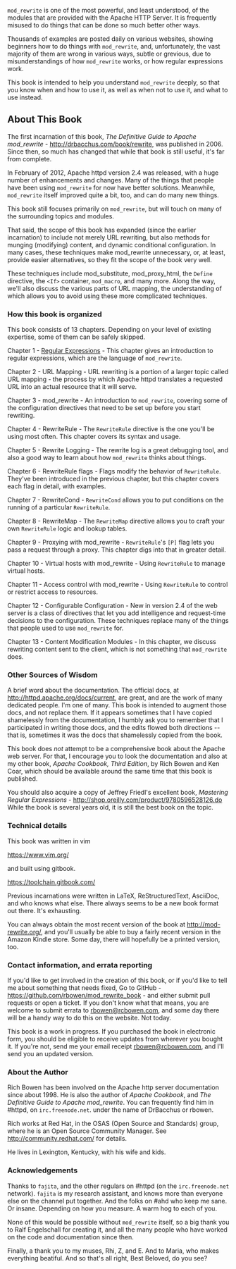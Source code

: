 `mod_rewrite` is one of the most powerful, and least understood, of the
modules that are provided with the Apache HTTP Server. It is frequently
misused to do things that can be done so much better other ways.

Thousands of examples are posted daily on various
websites, showing beginners how to do things with `mod_rewrite`, and,
unfortunately, the vast majority of them are wrong in various ways,
subtle or grevious, due to misunderstandings of how `mod_rewrite` works,
or how regular expressions work.

This book is intended to help you understand `mod_rewrite` deeply, so
that you know when and how to use it, as well as when not to use it, and
what to use instead.

## About This Book

The first incarnation of this book, 
*The Definitive Guide to Apache mod_rewrite* - <http://drbacchus.com/book/rewrite>,
was published in 2006.  
Since then, so much has changed that while that book is still useful,
it's far from complete.

In February of 2012, Apache httpd version 2.4 was released, with a huge
number of enhancements and changes. Many of the things that people have
been using `mod_rewrite` for now have better solutions. Meanwhile,
`mod_rewrite` itself improved quite a bit, too, and can do many new
things.

This book still focuses primarily on `mod_rewrite`, but will touch on
many of the surrounding topics and modules.

That said, the scope of this book has expanded (since the earlier
incarnation) to include not merely URL
rewriting, but also methods for munging (modifying) content, and
dynamic conditional configuration. In many cases, these techniques make
mod_rewrite unnecessary, or, at least, provide easier alternatives, so
they fit the scope of the book very well.

These techniques include mod_substitute, mod_proxy_html, the `Define`
directive, the `<If>` container, `mod_macro`, and many more. Along the
way, we'll also discuss the various parts of URL mapping, the
understanding of which allows you to avoid using these more complicated
techniques.

### How this book is organized

This book consists of 13 chapters. Depending on your level of existing
expertise, some of them can be safely skipped.

Chapter 1 - [Regular Expressions](chapters/01_regex.adoc)  - This chapter gives an
introduction to regular expressions, which are the language of
`mod_rewrite`. 

Chapter 2 - URL Mapping - URL rewriting is a portion of a
larger topic called URL mapping - the process by which Apache httpd
translates a requested URL into an actual resource that it will serve.

Chapter 3 - mod_rewrite - An introduction to `mod_rewrite`,
covering some of the configuration directives that need to be set up
before you start rewriting.

Chapter 4 - RewriteRule - The `RewriteRule` directive is the
one you'll be using most often. This chapter covers its syntax and
usage.

Chapter 5 - Rewrite Logging - The rewrite log is a great
debugging tool, and also a good way to learn about how `mod_rewrite`
thinks about things.

Chapter 6 - RewriteRule flags - Flags modify the behavior of
`RewriteRule`. They've been introduced in the previous chapter, but this
chapter covers each flag in detail, with examples.

Chapter 7 - RewriteCond - `RewriteCond` allows you to put
conditions on the running of a particular `RewriteRule`.

Chapter 8 - RewriteMap - The `RewriteMap` directive allows
you to craft your own `RewriteRule` logic and lookup tables.

Chapter 9 - Proxying with mod_rewrite - `RewriteRule`'s `[P]` flag lets you pass
a request through a proxy. This chapter digs into that in greater
detail.

Chapter 10 - Virtual hosts with mod_rewrite - Using `RewriteRule` to manage virtual
hosts.

Chapter 11 - Access control with mod_rewrite - Using `RewriteRule` to control or
restrict access to resources.

Chapter 12 - Configurable Configuration - New in version 2.4
of the web server is a class of directives that let you add intelligence
and request-time decisions to the configuration. These techniques
replace many of the things that people used to use `mod_rewrite` for.

Chapter 13 - Content Modification Modules - In this chapter, we
discuss rewriting content sent to the client, which is not something
that `mod_rewrite` does.

### Other Sources of Wisdom

A brief word about the documentation. The official docs, at <http://httpd.apache.org/docs/current>,
are great, and are the work of many dedicated people. I'm one of many. This book is 
intended to augment those docs, and not replace them. If it appears sometimes that 
I have copied shamelessly from the documentation, I humbly ask you to remember that 
I participated in writing those docs, and the edits flowed both directions -- that 
is, sometimes it was the docs that shamelessly copied from the book.

This book does *not* attempt to be a comprehensive book about the
Apache web server. For that, I encourage you to look the documentation
and also at my other book,
*Apache Cookbook, Third Edition*, by Rich Bowen and Ken Coar,
which should be available around the
same time that this book is published.

You should also acquire a copy of Jeffrey Friedl's excellent book,
*Mastering Regular Expressions* -
<http://shop.oreilly.com/product/9780596528126.do>  While the book is
several years old, it is still the best book on the topic.

### Technical details

This book was written in vim

<https://www.vim.org/>

and built using gitbook.

<https://toolchain.gitbook.com/>

Previous incarnations were written in LaTeX,
ReStructuredText, AsciiDoc, and who knows what else. There always seems
to be a new book format out there. It's exhausting.

You can always obtain the most recent version of
the book at <http://mod-rewrite.org/>, and you'll usually be able to buy a 
fairly recent version in the Amazon Kindle store. Some day, there will 
hopefully be a printed version, too.

### Contact information, and errata reporting

If you'd like to get involved in the creation of this book, or if you'd like to 
tell me about something that needs fixed, Go to GitHub -
<https://github.com/rbowen/mod_rewrite_book> - and either submit pull requests
or open a ticket. If you don't know what that means, you are welcome to 
submit errata to <rbowen@rcbowen.com>, and some day there will be a handy
way to do this on the website. Not today.

This book is a work in progress. If you purchased the book in electronic
form, you should be eligible to receive updates from wherever you bought
it. If you're not, send me your email receipt <rbowen@rcbowen.com>, 
and I'll send you an updated version.

### About the Author

Rich Bowen has been involved on the Apache http server documentation
since about 1998. He is also the author of *Apache Cookbook*, and *The
Definitive Guide to Apache mod_rewrite*. You can frequently find him in
\#httpd, on `irc.freenode.net`. under the name of DrBacchus or rbowen.

Rich works at Red Hat, in the OSAS (Open Source and Standards) group,
where he is an Open Source Community Manager. See
<http://community.redhat.com/> for details.

He lives in Lexington, Kentucky, with his wife and kids. 

### Acknowledgements

Thanks to `fajita`, and the other regulars on #httpd (on the `irc.freenode.net` 
network). `fajita` is my research assistant, and knows more than everyone else on
the channel put together. And the folks on #ahd who keep me sane. Or insane. 
Depending on how you measure. A warm hog to each of you.

None of this would be possible without `mod_rewrite`
itself, so a big thank you to Ralf Engelschall for creating it, and
all the many people who have worked on the code and documentation since
then.

Finally, a thank you to my muses, Rhi, Z, and E. And to Maria, who makes
everything beatiful. And so that's all right, Best Beloved, do you see?

